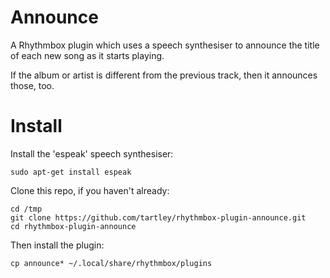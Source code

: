 # Announce

A Rhythmbox plugin which uses a speech synthesiser to announce the title of
each new song as it starts playing.

If the album or artist is different from the previous track, then it
announces those, too.


# Install

Install the 'espeak' speech synthesiser:

    sudo apt-get install espeak

Clone this repo, if you haven't already:

    cd /tmp
    git clone https://github.com/tartley/rhythmbox-plugin-announce.git
    cd rhythmbox-plugin-announce

Then install the plugin:

    cp announce* ~/.local/share/rhythmbox/plugins

